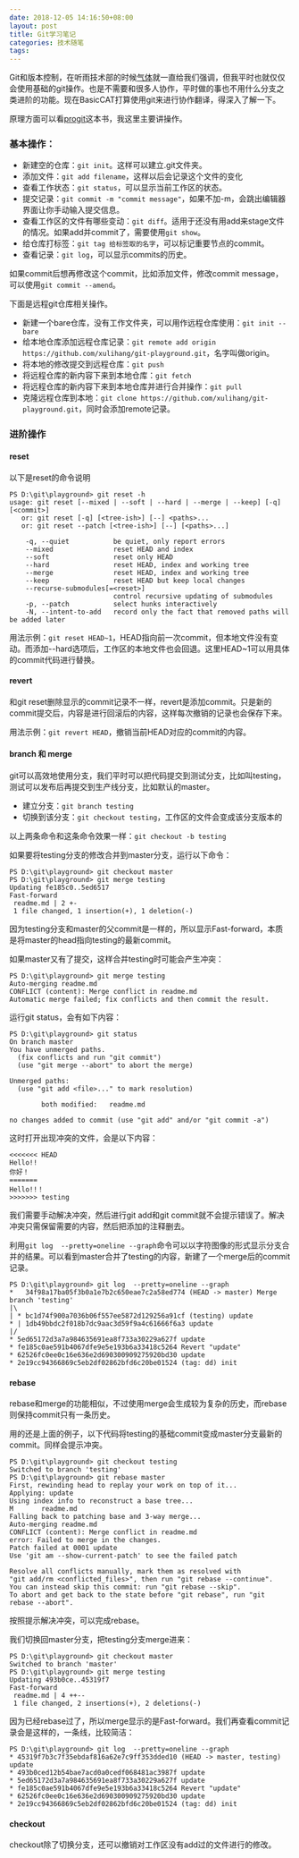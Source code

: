 ```yaml
---
date: 2018-12-05 14:16:50+08:00
layout: post
title: Git学习笔记
categories: 技术随笔
tags: 
---
```


Git和版本控制，在听雨技术部的时候[气体](http://blog.xen0n.name/)就一直给我们强调，但我平时也就仅仅会使用基础的git操作。也是不需要和很多人协作，平时做的事也不用什么分支之类进阶的功能。现在BasicCAT打算使用git来进行协作翻译，得深入了解一下。

原理方面可以看[progit](https://git-scm.com/book/zh/v2/)这本书，我这里主要讲操作。

### 基本操作：

* 新建空的仓库：`git init`。这样可以建立.git文件夹。
* 添加文件：`git add filename`，这样以后会记录这个文件的变化
* 查看工作状态：`git status`，可以显示当前工作区的状态。
* 提交记录：`git commit -m "commit message"`，如果不加-m，会跳出编辑器界面让你手动输入提交信息。
* 查看工作区的文件有哪些变动：`git diff`。适用于还没有用add来stage文件的情况。如果add并commit了，需要使用`git show`。
* 给仓库打标签：`git tag 给标签取的名字`，可以标记重要节点的commit。
* 查看记录：`git log`，可以显示commits的历史。

如果commit后想再修改这个commit，比如添加文件，修改commit message，可以使用`git commit --amend`。

下面是远程git仓库相关操作。

* 新建一个bare仓库，没有工作文件夹，可以用作远程仓库使用：`git init --bare`
* 给本地仓库添加远程仓库记录：`git remote add origin https://github.com/xulihang/git-playground.git`，名字叫做origin。
* 将本地的修改提交到远程仓库：`git push`
* 将远程仓库的新内容下来到本地仓库：`git fetch`
* 将远程仓库的新内容下来到本地仓库并进行合并操作：`git pull`
* 克隆远程仓库到本地：`git clone https://github.com/xulihang/git-playground.git`，同时会添加remote记录。

### 进阶操作

#### reset

以下是reset的命令说明

```
PS D:\git\playground> git reset -h
usage: git reset [--mixed | --soft | --hard | --merge | --keep] [-q] [<commit>]
   or: git reset [-q] [<tree-ish>] [--] <paths>...
   or: git reset --patch [<tree-ish>] [--] [<paths>...]

    -q, --quiet           be quiet, only report errors
    --mixed               reset HEAD and index
    --soft                reset only HEAD
    --hard                reset HEAD, index and working tree
    --merge               reset HEAD, index and working tree
    --keep                reset HEAD but keep local changes
    --recurse-submodules[=<reset>]
                          control recursive updating of submodules
    -p, --patch           select hunks interactively
    -N, --intent-to-add   record only the fact that removed paths will be added later
```

用法示例：`git reset HEAD~1`，HEAD指向前一次commit，但本地文件没有变动。而添加--hard选项后，工作区的本地文件也会回退。这里HEAD~1可以用具体的commit代码进行替换。

#### revert

和git reset删除显示的commit记录不一样，revert是添加commit。只是新的commit提交后，内容是进行回滚后的内容，这样每次撤销的记录也会保存下来。

用法示例：`git revert HEAD`，撤销当前HEAD对应的commit的内容。

#### branch 和 merge

git可以高效地使用分支，我们平时可以把代码提交到测试分支，比如叫testing，测试可以发布后再提交到生产线分支，比如默认的master。

* 建立分支：`git branch testing`
* 切换到该分支：`git checkout testing`，工作区的文件会变成该分支版本的

以上两条命令和这条命令效果一样：`git checkout -b testing`

如果要将testing分支的修改合并到master分支，运行以下命令：

```
PS D:\git\playground> git checkout master
PS D:\git\playground> git merge testing
Updating fe185c0..5ed6517
Fast-forward
 readme.md | 2 +-
 1 file changed, 1 insertion(+), 1 deletion(-)
```

因为testing分支和master的父commit是一样的，所以显示Fast-forward，本质是将master的head指向testing的最新commit。

如果master又有了提交，这样合并testing时可能会产生冲突：

```
PS D:\git\playground> git merge testing
Auto-merging readme.md
CONFLICT (content): Merge conflict in readme.md
Automatic merge failed; fix conflicts and then commit the result.
```

运行git status，会有如下内容：

```
PS D:\git\playground> git status
On branch master
You have unmerged paths.
  (fix conflicts and run "git commit")
  (use "git merge --abort" to abort the merge)

Unmerged paths:
  (use "git add <file>..." to mark resolution)

        both modified:   readme.md

no changes added to commit (use "git add" and/or "git commit -a")
```

这时打开出现冲突的文件，会是以下内容：

```
<<<<<<< HEAD
Hello!!
你好！
=======
Hello!!！
>>>>>>> testing
```

我们需要手动解决冲突，然后进行git add和git commit就不会提示错误了。解决冲突只需保留需要的内容，然后把添加的注释删去。

利用`git log  --pretty=oneline --graph`命令可以以字符图像的形式显示分支合并的结果。可以看到master合并了testing的内容，新建了一个merge后的commit记录。

```
PS D:\git\playground> git log  --pretty=oneline --graph
*   34f98a17ba05f3b0a1e7b2c650eae7c2a58ed774 (HEAD -> master) Merge branch 'testing'
|\
| * bc1d74f900a7036b06f557ee5872d129256a91cf (testing) update
* | 1db49bbdc2f018b7dc9aac3d59f9a4c61666f6a3 update
|/
* 5ed65172d3a7a984635691ea8f733a30229a627f update
* fe185c0ae591b4067dfe9e5e193b6a33418c5264 Revert "update"
* 62526fc0ee0c16e636e2d690300909275920bd30 update
* 2e19cc94366869c5eb2df02862bfd6c20be01524 (tag: dd) init
```

#### rebase

rebase和merge的功能相似，不过使用merge会生成较为复杂的历史，而rebase则保持commit只有一条历史。

用的还是上面的例子，以下代码将testing的基础commit变成master分支最新的commit。同样会提示冲突。

```
PS D:\git\playground> git checkout testing
Switched to branch 'testing'
PS D:\git\playground> git rebase master
First, rewinding head to replay your work on top of it...
Applying: update
Using index info to reconstruct a base tree...
M       readme.md
Falling back to patching base and 3-way merge...
Auto-merging readme.md
CONFLICT (content): Merge conflict in readme.md
error: Failed to merge in the changes.
Patch failed at 0001 update
Use 'git am --show-current-patch' to see the failed patch

Resolve all conflicts manually, mark them as resolved with
"git add/rm <conflicted_files>", then run "git rebase --continue".
You can instead skip this commit: run "git rebase --skip".
To abort and get back to the state before "git rebase", run "git rebase --abort".
```

按照提示解决冲突，可以完成rebase。

我们切换回master分支，把testing分支merge进来：

```
PS D:\git\playground> git checkout master
Switched to branch 'master'
PS D:\git\playground> git merge testing
Updating 493b0ce..45319f7
Fast-forward
 readme.md | 4 ++--
 1 file changed, 2 insertions(+), 2 deletions(-)
```

因为已经rebase过了，所以merge显示的是Fast-forward。我们再查看commit记录会是这样的，一条线，比较简洁：

```
PS D:\git\playground> git log  --pretty=oneline --graph
* 45319f7b3c7f35ebdaf816a62e7c9ff353dded10 (HEAD -> master, testing) update
* 493b0ced12b54bae7acd0a0cedf068481ac3987f update
* 5ed65172d3a7a984635691ea8f733a30229a627f update
* fe185c0ae591b4067dfe9e5e193b6a33418c5264 Revert "update"
* 62526fc0ee0c16e636e2d690300909275920bd30 update
* 2e19cc94366869c5eb2df02862bfd6c20be01524 (tag: dd) init
```

#### checkout

checkout除了切换分支，还可以撤销对工作区没有add过的文件进行的修改。

